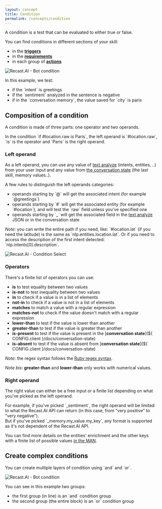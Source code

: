 ```yaml
---
layout: concept
title: Condition
permalink: /concepts/condition
---
```


A condition is a test that can be evaluated to either true or false.

You can find conditions in different sections of your skill:
- in the [**triggers**](${CONFIG.client}/docs/triggers)
- in the [**requirements**](${CONFIG.client}/docs/requirements)
- in each group of [**actions**](${CONFIG.client}/docs/actions)

![Recast.AI - Bot condition](//cdn.recast.ai/man/recast-ai-data-condition-ex.png)

In this example, we test:
- if the \`intent\` is greetings
- if the \`sentiment\` analyzed in the sentence is negative
- if in the \`conversation memory\`, the value saved for \`city\` is paris

## Composition of a condition

A condition is made of three parts: one operator and two operands.

In the condition \`if #location.raw is Paris\`, the left operand is \`#location.raw\`, \`is\` is the operator and \`Paris\` is the right operand.

### Left operand

As a left operand, you can use any value of [text analyze](https://recast.ai/docs/api-reference#request-text) (intents, entities, ..) from your user input and any value from [the conversation state](/docs/conversation-state) (the last skill, memory values..).

A few rules to distinguish the left operands categories:
- operands starting by \`@\` will get the associated intent (for example \`@greetings\`)
- operands starting by \`#\` will get the associated entity (for example \`#location\`), and will test the \`raw\` field unless you've specified one
- operands starting by \`_\` will get the associated field in the [text analyze](https://recast.ai/docs/api-reference#request-text) JSON or in the conversation state

*Note*: you can write the entire path if you need, like: \`#location.lat\` (if you need the latitude) is the same as \`nlp.entities.location.lat\`. Or if you need to access the
description of the first intent detected: \`nlp.intents[0].description\`.

![Recast.AI - Condition Select](//cdn.recast.ai/man/recast-ai-condition-select.png)

### Operators

There's a finite list of operators you can use:
- **is** to test equality between two values
- **is-not** to test inequality between two values
- **in** to check if a value is in a list of elements
- **not-in** to check if a value is not in a list of elements
- **matches** to match a value with a regular expression
- **matches-not** to check if the value doesn't match with a regular expression
- **lower-than** to test if the value is lower than another
- **greater-than** to test if the value is greater than another
- **is-present** to test if the value is present in the [**conversation state**](${
  CONFIG.client
}/docs/conversation-state)
- **is-absent** to test if the value is absent from [**conversation state**](${
  CONFIG.client
}/docs/conversation-state)

*Note*: the regex syntax follows the [Ruby regex syntax](http://ruby-doc.org/core-2.4.1/Regexp.html).

*Note bis*: **greater-than** and **lower-than** only works with numerical values.

### Right operand

The right value can either be a free input or a finite list depending on what you've picked as the left operand.

For example, if you've picked \`_sentiment\`, the right operand will be limited to what the Recast.AI API can return (in this case, from "very positive" to "very negative").</br>
But if you've picked \`_memory.my_value.my_key\`, any format is supported as it's not dependent of the Recast.AI API.

You can find more details on the entities' enrichment and the other keys with a finite list of possible values [in the MAN](https://recast.ai/docs/api-reference/#glossary).

## Create complex conditions

You can create multiple layers of condition using \`and\` and \`or\`.

![Recast.AI - Bot condition](//cdn.recast.ai/man/recast-ai-skill-conditions-or-and.png)

You can see in this example two groups:
- the first group (in line) is an \`and\` condition group
- the second group (the entire block) is an \`or\` condition group
